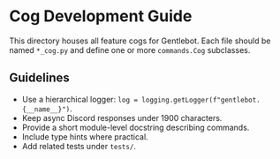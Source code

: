 # Cog Development Guide

This directory houses all feature cogs for Gentlebot. Each file should be
named `*_cog.py` and define one or more `commands.Cog` subclasses.

## Guidelines
- Use a hierarchical logger: `log = logging.getLogger(f"gentlebot.{__name__}")`.
- Keep async Discord responses under 1900 characters.
- Provide a short module-level docstring describing commands.
- Include type hints where practical.
- Add related tests under `tests/`.
